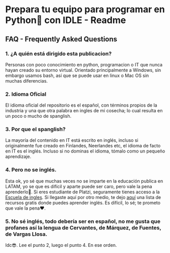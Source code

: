 # Prepara tu equipo para programar en Python🐍 con IDLE - Readme

## FAQ - Frequently Asked Questions

### 1. ¿A quién está dirigido esta publicacion? <a name="a-quien"></a>
Personas con poco conocimiento en python, programacion o IT que nunca hayan creado su entorno virtual. Orientado principalmente a Windows, sin embargo usamos bash, así que se puede usar en linux o Mac OS sin muchas diferencias.

### 2. Idioma Oficial 
El idioma oficial del repositorio es el español, con términos propios de la industria y una que otra palabra en ingles de mi cosecha;  lo cual resulta en un poco o mucho de spanglish.

### 3. Por que el spanglish?
La mayoría del contenido en IT está escrito en inglés, incluso si originalmente fue creado en Finlandes, Neerlandes etc, el idioma de facto en IT es el inglés. Incluso si no dominas el idioma, tómalo como un pequeño aprendizaje.

### 4. Pero no se inglés.
Esta ok, yo sé que muchas veces no se imparte en la educación publica en LATAM, yo se que es difícil y aparte puede ser caro, pero vale la pena aprenderlo🙌. Si eres estudiante de Platzi, seguramente tienes acceso a la [Escuela de ingles](https://platzi.com/idioma-ingles). Si llegaste aquí por otro medio, te dejo [aquí](https://github.com/AlexAntartico/python_supersetup_principiantes/blob/main/recursos_aprender_ingles) una lista de recursos gratis donde puedes aprender inglés. Es difícil, lo sé; te prometo que vale la pena❤.

### 5. No sé inglés, todo debería ser en español, no me gusta que profanes así la lengua de Cervantes, de Márquez, de Fuentes, de Vargas Llosa.
Idc😎. Lee el punto 2, luego el punto 4. En ese orden.
